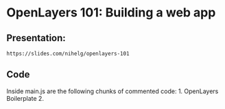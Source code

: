 # OpenLayers 101: Building a web app

## Presentation:

    https://slides.com/nihelg/openlayers-101

## Code
Inside main.js are the following chunks of commented code:
    1. OpenLayers Boilerplate
    2. 
